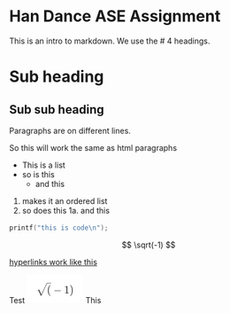 # Han Dance ASE Assignment 

This is an intro to markdown. We use the # 4 headings.

# Sub heading
## Sub sub heading

Paragraphs are on different lines.

So this will work the same as html paragraphs

- This is a list
- so is this
  - and this

1. makes it an ordered list
1. so does this
    1a. and this

```C++
printf("this is code\n");
```

$$
\sqrt(-1)
$$

[hyperlinks work like this](https://www.google.co.uk)

Test ![alt](images/sqrt1.png) This